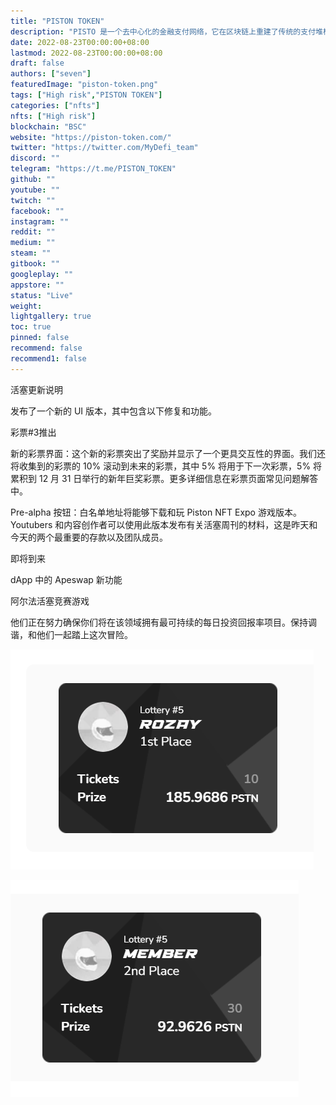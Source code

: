 ```yaml
---
title: "PISTON TOKEN"
description: "PISTO 是一个去中心化的金融支付网络，它在区块链上重建了传统的支付堆栈。它利用一篮子与法定货币挂钩的稳定币"
date: 2022-08-23T00:00:00+08:00
lastmod: 2022-08-23T00:00:00+08:00
draft: false
authors: ["seven"]
featuredImage: "piston-token.png"
tags: ["High risk","PISTON TOKEN"]
categories: ["nfts"]
nfts: ["High risk"]
blockchain: "BSC"
website: "https://piston-token.com/"
twitter: "https://twitter.com/MyDefi_team"
discord: ""
telegram: "https://t.me/PISTON_TOKEN"
github: ""
youtube: ""
twitch: ""
facebook: ""
instagram: ""
reddit: ""
medium: ""
steam: ""
gitbook: ""
googleplay: ""
appstore: ""
status: "Live"
weight: 
lightgallery: true
toc: true
pinned: false
recommend: false
recommend1: false
---
```

活塞更新说明 

发布了一个新的 UI 版本，其中包含以下修复和功能。

彩票#3推出

新的彩票界面：这个新的彩票突出了奖励并显示了一个更具交互性的界面。我们还将收集到的彩票的 10% 滚动到未来的彩票，其中 5% 将用于下一次彩票，5% 将累积到 12 月 31 日举行的新年巨奖彩票。更多详细信息在彩票页面常见问题解答中。

Pre-alpha 按钮：白名单地址将能够下载和玩 Piston NFT Expo 游戏版本。Youtubers 和内容创作者可以使用此版本发布有关活塞周刊的材料，这是昨天和今天的两个最重要的存款以及团队成员。

即将到来

dApp 中的 Apeswap 新功能

阿尔法活塞竞赛游戏

他们正在努力确保你们将在该领域拥有最可持续的每日投资回报率项目。保持调谐，和他们一起踏上这次冒险。

![1](1661237342115.jpg)

![2](1661237354124.jpg)